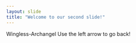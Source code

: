 ```yaml
---
layout: slide
title: "Welcome to our second slide!"
---
```

Wingless-Archangel
Use the left arrow to go back!
